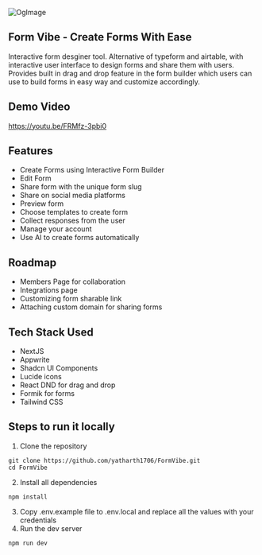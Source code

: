 ![OgImage](https://github.com/yatharth1706/FormVibe/assets/32243289/de9f26d1-5caa-43d9-ae25-b8d217f73d13)

## Form Vibe - Create Forms With Ease
Interactive form desginer tool. Alternative of typeform and airtable, with interactive user interface to design forms and share them with users.
Provides built in drag and drop feature in the form builder which users can use to build forms in easy way and customize accordingly.

## Demo Video
https://youtu.be/FRMfz-3pbi0

## Features
- Create Forms using Interactive Form Builder
- Edit Form
- Share form with the unique form slug
- Share on social media platforms
- Preview form
- Choose templates to create form
- Collect responses from the user
- Manage your account
- Use AI to create forms automatically

## Roadmap
- Members Page for collaboration
- Integrations page
- Customizing form sharable link
- Attaching custom domain for sharing forms

## Tech Stack Used
- NextJS
- Appwrite
- Shadcn UI Components
- Lucide icons
- React DND for drag and drop
- Formik for forms
- Tailwind CSS

## Steps to run it locally
1. Clone the repository
```
git clone https://github.com/yatharth1706/FormVibe.git
cd FormVibe
```

2. Install all dependencies
```
npm install
```

3. Copy .env.example file to .env.local and replace all the values with your credentials
4. Run the dev server
```
npm run dev
```





